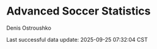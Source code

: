 # Advanced Soccer Statistics
Denis Ostroushko

<!-- gfm -->

Last successful data update: 2025-09-25 07:32:04 CST
